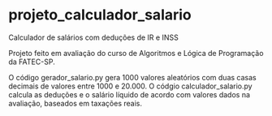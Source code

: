 # projeto_calculador_salario

Calculador de salários com deduções de IR e INSS

Projeto feito em avaliação do curso de Algoritmos e Lógica de Programação da FATEC-SP.

O código gerador_salario.py gera 1000 valores aleatórios com duas casas decimais de valores entre 1000 e 20.000.
O códgio calculador_salario.py calcula as deduções e o salário líquido de acordo com valores dados na avaliação, baseados em taxações reais.
